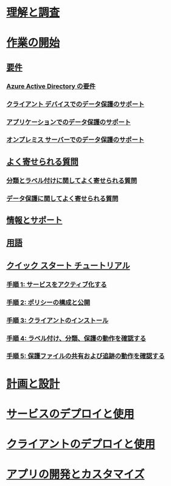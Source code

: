 # [理解と調査](/information-protection/understand-explore/what-is-information-protection)
# [作業の開始](requirements-azure-rms.md)
## [要件](requirements.md)
### [Azure Active Directory の要件](requirements-azure-ad.md)
### [クライアント デバイスでのデータ保護のサポート](requirements-client-devices.md)
### [アプリケーションでのデータ保護のサポート](requirements-applications.md)
### [オンプレミス サーバーでのデータ保護のサポート](requirements-servers.md)
## [よく寄せられる質問](faqs.md)
### [分類とラベル付けに関してよく寄せられる質問](faqs-infoprotect.md)
### [データ保護に関してよく寄せられる質問](faqs-rms.md)
## [情報とサポート](information-support.md)
## [用語](terminology.md)
## [クイック スタート チュートリアル](infoprotect-quick-start-tutorial.md)
### [手順 1: サービスをアクティブ化する](infoprotect-tutorial-step1.md)
### [手順 2: ポリシーの構成と公開](infoprotect-tutorial-step2.md)
### [手順 3: クライアントのインストール](infoprotect-tutorial-step3.md)
### [手順 4: ラベル付け、分類、保護の動作を確認する](infoprotect-tutorial-step4.md)
### [手順 5: 保護ファイルの共有および追跡の動作を確認する](infoprotect-tutorial-step5.md)
# [計画と設計](/information-protection/plan-design/deployment-roadmap)
# [サービスのデプロイと使用](/information-protection/deploy-use/activate-service)
# [クライアントのデプロイと使用](/information-protection/rms-client/use-client)
# [アプリの開発とカスタマイズ](/information-protection/develop/developers-guide)

